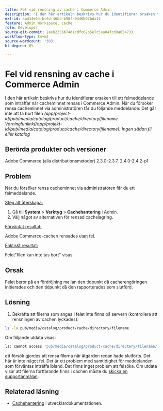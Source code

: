 ```yaml
---
title: Fel vid rensning av cache i Commerce Admin
description: 'I den här artikeln beskrivs hur du identifierar orsaken till ett felmeddelande som inträffar när cacheminnet rensas i Commerce Admin. När du försöker rensa cacheminnet via administratören får du följande meddelande:'
exl-id: aa414e04-bc6d-46bd-b98f-0446b97bda14
feature: Admin Workspace, Cache
role: Developer
source-git-commit: 2aeb2355b74d1cdfc62b5e7c5aa04fcd0a654733
workflow-type: tm+mt
source-wordcount: '303'
ht-degree: 0%

---
```


# Fel vid rensning av cache i Commerce Admin

I den här artikeln beskrivs hur du identifierar orsaken till ett felmeddelande som inträffar när cacheminnet rensas i Commerce Admin. När du försöker rensa cacheminnet via administratören får du följande meddelande:
Det går inte att ta bort filen */app/project-id/pub/media/catalog/product/cache/directory/filename. Varning!unlink(/app/projekt-id/pub/media/catalog/product/cache/directory/filename): Ingen sådan fil eller katalog*

## Berörda produkter och versioner

Adobe Commerce (alla distributionsmetoder) 2.3.0-2.3.7, 2.4.0-2.4.2-p1

## Problem

När du försöker rensa cacheminnet via administratören får du ett felmeddelande.

<u>Steg att återskapa:</u>

1. Gå till **System** > **Verktyg** > **Cachehantering** i Admin.
1. Välj något av alternativen för rensad cachelagring.

<u>Förväntat resultat:</u>

Adobe Commerce-cachen rensades utan fel.

<u>Faktiskt resultat:</u>

Felet&quot;filen kan inte tas bort&quot; visas.

## Orsak

Felet beror på en fördröjning mellan den tidpunkt då cacherengöringen initierades och den tidpunkt då den rapporterades som slutförd.

## Lösning

1. Bekräfta att filerna som anges i felet inte finns på servern (kontrollera att rensningen av cachen lyckades):

```bash
ls -la pub/media/catalog/product/cache/directory/filename
```

Om följande utdata visas:

```bash
ls: cannot access 'pub/media/catalog/product/cache/directory/filename/': No such file or directory
```

ett försök gjordes att rensa filerna när åtgärden redan hade slutförts. Det här är inte något fel. Det är ett problem med samtidighet för meddelanden som förväntas inträffa ibland. Det finns inget problem att felsöka.
Om utdata visar att filerna fortfarande finns i cachen måste du [skicka en supportanmälan](/help/help-center-guide/help-center/magento-help-center-user-guide.md#submit-ticket).

## Relaterad läsning

* [Cachehantering](https://experienceleague.adobe.com/en/docs/commerce-admin/systems/tools/cache-management) i utvecklardokumentationen.
